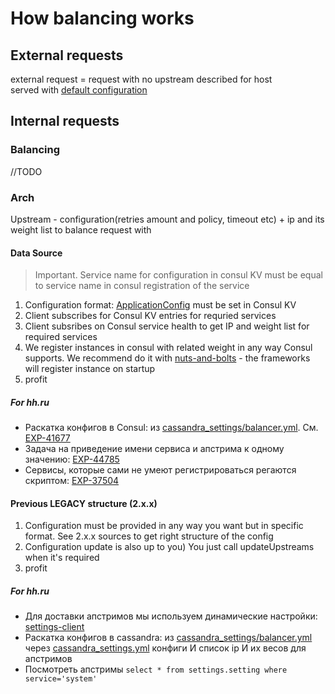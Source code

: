 # How balancing works
## External requests
external request = request with no upstream described for host  
served with [default configuration](./src/main/java/ru/hh/jclient/common/balancing/RequestBalancerBuilder.java#L34-L37)
## Internal requests
### Balancing
//TODO
### Arch
Upstream - configuration(retries amount and policy, timeout etc) + ip and its weight list to balance request with  
#### Data Source
> Important. Service name for configuration in consul KV must be equal to service name in consul registration of the service 

1. Configuration format: [ApplicationConfig](./src/main/java/ru/hh/jclient/consul/model/ApplicationConfig.java) must be set in Consul KV
2. Client subscribes for Consul KV entries for requried services
3. Client subsribes on Consul service health to get IP and weight list for required services
4. We register instances in consul with related weight in any way Consul supports. We recommend do it with [nuts-and-bolts](https://github.com/hhru/nuts-and-bolts) - the frameworks will register instance on startup
5. profit
##### For hh.ru
- Раскатка конфигов в Consul: из [cassandra_settings/balancer.yml](https://github.com/hhru/deploy/blob/master/public/playbooks/roles/cassandra_settings/vars/balancer.yml). См. [EXP-41677](https://jira.hh.ru/browse/EXP-41677)
- Задача на приведение имени сервиса и апстрима к одному значению: [EXP-44785](https://jira.hh.ru/browse/EXP-44785)
- Сервисы, которые сами не умеют регистрироваться регаются скриптом: [EXP-37504](https://jira.hh.ru/browse/EXP-37504)
#### Previous LEGACY structure (2.x.x)
1. Configuration must be provided in any way you want but in specific format. See 2.x.x sources to get right structure of the config
2. Configuration update is also up to you) You just call updateUpstreams when it's required
3. profit
##### For hh.ru
- Для доставки апстримов мы используем динамические настройки: [settings-client](https://github.com/hhru/settings-client)  
- Раскатка конфигов в cassandra: из [cassandra_settings/balancer.yml](https://github.com/hhru/deploy/blob/master/public/playbooks/roles/cassandra_settings/vars/balancer.yml) через [cassandra_settings.yml](https://github.com/hhru/deploy-dev/blob/master/public/playbooks/cassandra_settings.yml) конфиги И список ip И их весов для апстримов  
- Посмотреть апстримы `select * from settings.setting where service='system'`  
